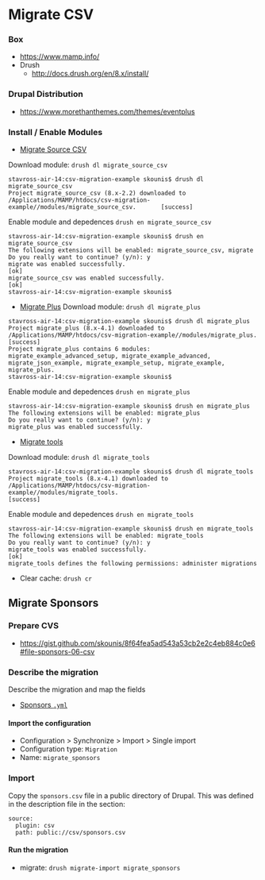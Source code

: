 # Migrate CSV

### Box
- https://www.mamp.info/
- Drush
    - http://docs.drush.org/en/8.x/install/

### Drupal Distribution
- https://www.morethanthemes.com/themes/eventplus

### Install / Enable Modules 
- [Migrate Source CSV](https://www.drupal.org/project/migrate_source_csv)

Download module: `drush dl migrate_source_csv`

```
stavross-air-14:csv-migration-example skounis$ drush dl migrate_source_csv
Project migrate_source_csv (8.x-2.2) downloaded to /Applications/MAMP/htdocs/csv-migration-example//modules/migrate_source_csv.       [success]
```

Enable module and depedences `drush en migrate_source_csv`

```
stavross-air-14:csv-migration-example skounis$ drush en migrate_source_csv
The following extensions will be enabled: migrate_source_csv, migrate
Do you really want to continue? (y/n): y
migrate was enabled successfully.                                                                                                                          [ok]
migrate_source_csv was enabled successfully.                                                                                                               [ok]
stavross-air-14:csv-migration-example skounis$ 
```

- [Migrate Plus](migrate_plus)
Download module: `drush dl migrate_plus`

```
stavross-air-14:csv-migration-example skounis$ drush dl migrate_plus
Project migrate_plus (8.x-4.1) downloaded to /Applications/MAMP/htdocs/csv-migration-example//modules/migrate_plus.                                        [success]
Project migrate_plus contains 6 modules: migrate_example_advanced_setup, migrate_example_advanced, migrate_json_example, migrate_example_setup, migrate_example, migrate_plus.
stavross-air-14:csv-migration-example skounis$ 
```

Enable module and depedences `drush en migrate_plus`

```
stavross-air-14:csv-migration-example skounis$ drush en migrate_plus
The following extensions will be enabled: migrate_plus
Do you really want to continue? (y/n): y
migrate_plus was enabled successfully.     
```

- [Migrate tools](migrate_tools)

Download module: `drush dl migrate_tools`

```
stavross-air-14:csv-migration-example skounis$ drush dl migrate_tools
Project migrate_tools (8.x-4.1) downloaded to /Applications/MAMP/htdocs/csv-migration-example//modules/migrate_tools.                                      [success]
```

Enable module and depedences `drush en migrate_tools`

```
stavross-air-14:csv-migration-example skounis$ drush en migrate_tools
The following extensions will be enabled: migrate_tools
Do you really want to continue? (y/n): y
migrate_tools was enabled successfully.                                                                                                                    [ok]
migrate_tools defines the following permissions: administer migrations   
```

- Clear cache: `drush cr`

## Migrate Sponsors

### Prepare CVS
- https://gist.github.com/skounis/8f64fea5ad543a53cb2e2c4eb884c0e6#file-sponsors-06-csv

### Describe the migration
Describe the migration and map the fields 

- [Sponsors `.yml`](https://github.com/skounis/drupal-migrate-csv/blob/master/yml/sponsors.migrate_csv.yml)

#### Import the configuration
- Configuration > Synchronize > Import > Single import
- Configuration type: `Migration`
- Name: `migrate_sponsors`

### Import
Copy the `sponsors.csv` file in a public directory of Drupal. This was defined in the description file in the section:

```
source:
  plugin: csv
  path: public://csv/sponsors.csv
```

#### Run the migration

- migrate: `drush migrate-import migrate_sponsors`

```
```
